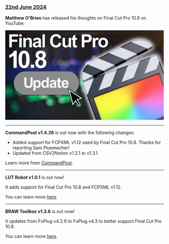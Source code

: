 ### [22nd June 2024](/news/20240622)

**Matthew O'Brien** has released his thoughts on Final Cut Pro 10.8 on YouTube:

[![](/static/youtube-matthew-obrien-fcp10-8.jpeg)](https://www.youtube.com/watch?v=kRIRlBQR3S0)

---

**CommandPost v1.4.26** is out now with the following changes:

- Added support for FCPXML v1.12 used by Final Cut Pro 10.8. Thanks for reporting Sam Pluemacher!
- Updated from CSV2Notion v1.2.1 to v1.3.1.

Learn more from [CommandPost](https://commandpost.io).

---

**LUT Robot v1.0.1** is out now!

It adds support for Final Cut Pro 10.8 and FCPXML v1.12.

You can learn more [here](https://lutrobot.fcp.cafe).

---

**BRAW Toolbox v1.3.8** is out now!

It updates from FxPlug v4.2.9 to FxPlug v4.3 to better support Final Cut Pro 10.8.

You can learn more [here](https://brawtoolbox.fcp.cafe).